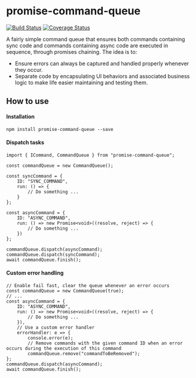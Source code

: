 # promise-command-queue

[![Build Status](https://travis-ci.org/YSZhuoyang/promise-command-queue.svg?branch=master)](https://travis-ci.org/YSZhuoyang/promise-command-queue)
[![Coverage Status](https://coveralls.io/repos/github/YSZhuoyang/promise-command-queue/badge.svg?branch=master)](https://coveralls.io/github/YSZhuoyang/promise-command-queue?branch=master)

A fairly simple command queue that ensures both commands containing sync code and commands containing async code are executed in sequence, through promises chaining. The idea is to:

- Ensure errors can always be captured and handled properly whenever they occur.
- Separate code by encapsulating UI behaviors and associated business logic to make life easier maintaining and testing them.

## How to use

#### Installation

    npm install promise-command-queue --save

#### Dispatch tasks

    import { ICommand, CommandQueue } from "promise-command-queue";

    const commandQueue = new CommandQueue();

    const syncCommand = {
        ID: "SYNC_COMMAND",
        run: () => {
            // Do something ...
        }
    };

    const asyncCommand = {
        ID: "ASYNC_COMMAND",
        run: () => new Promise<void>((resolve, reject) => {
            // Do something ...
        })
    };

    commandQueue.dispatch(asyncCommand);
    commandQueue.dispatch(syncCommand);
    await commandQueue.finish();

#### Custom error handling

    // Enable fail fast, clear the queue whenever an error occurs
    const commandQueue = new CommandQueue(true);
    // ...
    const asyncCommand = {
        ID: "ASYNC_COMMAND",
        run: () => new Promise<void>((resolve, reject) => {
            // Do something ...
        }),
        // Use a custom error handler
        errorHandler: e => {
            console.error(e);
            // Remove commands with the given command ID when an error occurs during the execution of this command
            commandQueue.remove("commandToBeRemoved");
    };
    commandQueue.dispatch(asyncCommand);
    await commandQueue.finish();
